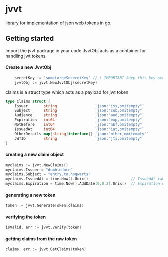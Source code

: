 # jvvt
library for implementation of json web tokens in go.

## Getting started

Import the jvvt package in your code
JvvtObj acts as a container for handling jwt tokens

#### Create a new JvvtObj
``` Go
    secretKey := "someLargeSeceretKey" // ! IMPORTANT keep this key secret , 
    jvvtObj := jvvt.NewJvvtObj(secretKey)
``` 

claims is a struct type which acts as a payload for jwt token
``` Go
type Claims struct {
	Issuer       string                 `json:"iss,omitempty"`
	Subject      string                 `json:"sub,omitempty"`
	Audience     string                 `json:"aud,omitempty"`
	Expiration   int64                  `json:"exp,omitempty"`
	NotBefore    int64                  `json:"nbf,omitempty"`
	IssuedAt     int64                  `json:"iat,omitempty"`
	OtherDetails map[string]interface{} `json:"other,omitempty"`
	JWTID        string                 `json:"jti,omitempty"`
}
```

#### creating a new claim object
``` Go
myclaims := jvvt.NewClaims()
myclaims.Issuer = "dumbledore"
myclaims.Subject = "entry.to.hogwarts"
myclaims.IssuedAt = time.Now().Unix()                   // IssuedAt takes unix time only 
myclaims.Expiration = time.Now().AddDate(0,0,2).Unix()  // Expiration date of token 
```

#### generating a new token
``` Go
token := jvvt.GenerateToken(claims)
```

#### verifying the token 
``` Go
isValid, err := jvvt.Verify(token)
```

#### getting claims from the raw token
``` Go
claims, err := jvvt.GetClaims(token)
```
